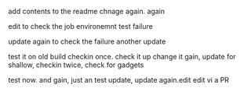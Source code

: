 add contents to the readme
chnage again. again

edit to check the job environemnt test failure

update again to check the failure
another update

test it on old build
checkin once. check it up
change it gain, update for shallow, checkin twice, check for gadgets

test now. and gain, just an test update, update again.edit edit vi a PR
